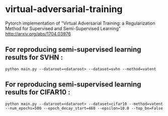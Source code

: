 # virtual-adversarial-training
Pytorch implementation of "Virtual Adversarial Training: a Regularization Method for Supervised and Semi-Supervised Learning" http://arxiv.org/abs/1704.03976

## For reproducing semi-supervised learning results for SVHN :
```python main.py --dataroot=<dataroot> --dataset=svhn --method=vatent```
  
## For reproducing semi-supervised learning results for CIFAR10 :
```python main.py --dataroot=<dataroot> --dataset=cifar10 --method=vatent --num_epochs=500 --epoch_decay_start=460 --epsilon=10.0 --top_bn=False```
